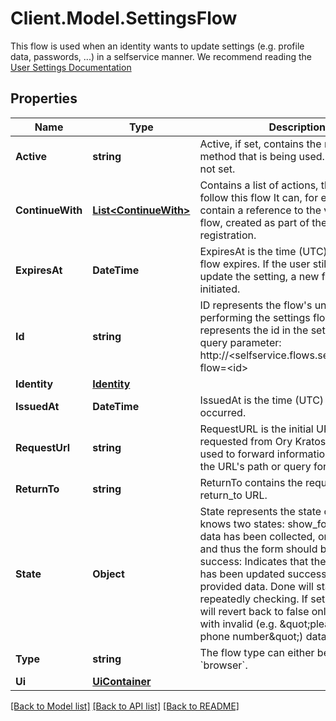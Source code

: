 # Client.Model.SettingsFlow
This flow is used when an identity wants to update settings (e.g. profile data, passwords, ...) in a selfservice manner.  We recommend reading the [User Settings Documentation](../self-service/flows/user-settings)

## Properties

Name | Type | Description | Notes
------------ | ------------- | ------------- | -------------
**Active** | **string** | Active, if set, contains the registration method that is being used. It is initially not set. | [optional] 
**ContinueWith** | [**List&lt;ContinueWith&gt;**](ContinueWith.md) | Contains a list of actions, that could follow this flow  It can, for example, contain a reference to the verification flow, created as part of the user&#39;s registration. | [optional] 
**ExpiresAt** | **DateTime** | ExpiresAt is the time (UTC) when the flow expires. If the user still wishes to update the setting, a new flow has to be initiated. | 
**Id** | **string** | ID represents the flow&#39;s unique ID. When performing the settings flow, this represents the id in the settings ui&#39;s query parameter: http://&lt;selfservice.flows.settings.ui_url&gt;?flow&#x3D;&lt;id&gt; | 
**Identity** | [**Identity**](Identity.md) |  | 
**IssuedAt** | **DateTime** | IssuedAt is the time (UTC) when the flow occurred. | 
**RequestUrl** | **string** | RequestURL is the initial URL that was requested from Ory Kratos. It can be used to forward information contained in the URL&#39;s path or query for example. | 
**ReturnTo** | **string** | ReturnTo contains the requested return_to URL. | [optional] 
**State** | **Object** | State represents the state of this flow. It knows two states:  show_form: No user data has been collected, or it is invalid, and thus the form should be shown. success: Indicates that the settings flow has been updated successfully with the provided data. Done will stay true when repeatedly checking. If set to true, done will revert back to false only when a flow with invalid (e.g. \&quot;please use a valid phone number\&quot;) data was sent. | 
**Type** | **string** | The flow type can either be &#x60;api&#x60; or &#x60;browser&#x60;. | 
**Ui** | [**UiContainer**](UiContainer.md) |  | 

[[Back to Model list]](../README.md#documentation-for-models) [[Back to API list]](../README.md#documentation-for-api-endpoints) [[Back to README]](../README.md)

